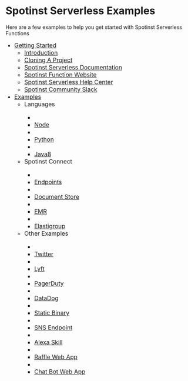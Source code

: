 
# Spotinst Serverless Examples

Here are a few examples to help you get started with Spotinst Serverless Functions


<ul>
    <li>
        <a href="">Getting Started</a>
        <ul>
            <li><a href="./getting-started.md">Introduction</a></li>
            <li><a href="./cloning-project.md">Cloning A Project</a></li>
            <li><a href="https://serverless.com/framework/docs/providers/spotinst/">Spotinst Serverless Documentation</a></li>
            <li><a href="https://spotinst.com/products/spotinst-functions/">Spotinst Function Website</a></li>
            <li><a href="https://help.spotinst.com/hc/en-us/categories/115000701089-Spotinst-Functions-">Spotinst Serverless Help Center</a></li>
            <li><a href="https://join.slack.com/t/spotinst-community/shared_invite/">Spotinst Community Slack</a></li>
        </ul>
    </li>
    <li>
        <a href="">Examples</a>
        <ul>
            <li>Languages</li>
				<ul>
					<li><a href="./node"><li>Node</li></a>
					<li><a href="./python"><li>Python</li></a>
					<li><a href="./java8"><li>Java8</li></a>
				</ul>
            <li>Spotinst Connect</li>
            	<ul>
					<li><a href="./endpoints"><li>Endpoints</li></a>
					<li><a href="./document-store"><li>Document Store</li></a>
					<li><a href="./emr"><li>EMR</li></a>
					<li><a href="./elastigroup"><li>Elastigroup</li></a>            		
            	</ul>
            <li>Other Examples</li>
            	<ul>
					<li><a href="./node-twitter-vision"><li>Twitter</li></a>
					<li><a href="./node-lyft-webApp"><li>Lyft</li></a>
					<li><a href="./node-pagerduty-connection"><li>PagerDuty</li></a>
					<li><a href="./datadog"><li>DataDog</li></a>
					<li><a href="./node-static-binary"><li>Static Binary</li></a>
					<li><a href="./node-sns-endpoint"><li>SNS Endpoint</li></a>
					<li><a href="./node-alexa-skill"><li>Alexa Skill</li></a>
					<li><a href="./node-raffle-app"><li>Raffle Web App</li></a>
					<li><a href="./node-simple-chatbot"><li>Chat Bot Web App</li></a>            		
            	</ul>
        </ul>
    </li>

</ul>

<style>
.menu-group{
	display:inline-block;
}
.single-menu{
	width: 22%;
	min-height:350px;
    float:left;
    border: 2px solid black;
    border-radius: 5px;
	padding: 10px 10px;
	margin: 10px 10px;
	margin-top: 0px;
}
li{
	font-size: 16px;
}
</style>
